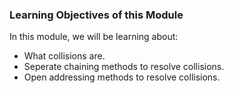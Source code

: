 ### Learning Objectives of this Module
In this module, we will be learning about:

   - What collisions are.
   - Seperate chaining methods to resolve collisions.
   - Open addressing methods to resolve collisions.


